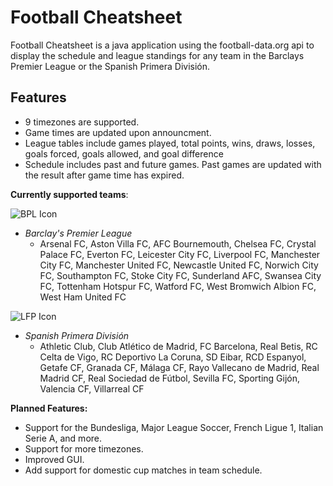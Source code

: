 Football Cheatsheet
==============

Football Cheatsheet is a java application using the football-data.org api to display the schedule and league standings for any team in the Barclays Premier League or the Spanish Primera División.


Features
--------------
- 9 timezones are supported.
- Game times are updated upon announcment.
- League tables include games played, total points, wins, draws, losses, goals forced, goals allowed, and goal difference
- Schedule includes past and future games.  Past games are updated with the result after game time has expired.


**Currently supported teams**:

![BPL Icon](http://i.imgur.com/k0lssqx.png)
- *Barclay's Premier League*
  - Arsenal FC, Aston Villa FC, AFC Bournemouth, Chelsea FC, Crystal Palace FC, Everton FC, Leicester City FC, Liverpool FC,
  Manchester City FC, Manchester United FC, Newcastle United FC, Norwich City FC, Southampton FC, Stoke City FC, Sunderland AFC, Swansea City FC,
  Tottenham Hotspur FC, Watford FC, West Bromwich Albion FC, West Ham United FC
  
![LFP Icon](http://i.imgur.com/zuSsWqD.png)
- *Spanish Primera División*
  - Athletic Club, Club Atlético de Madrid, FC Barcelona, Real Betis, RC Celta de Vigo, RC Deportivo La Coruna, SD Eibar,
  RCD Espanyol, Getafe CF, Granada CF, Málaga CF, Rayo Vallecano de Madrid, Real Madrid CF, Real Sociedad de Fútbol, Sevilla FC,
  Sporting Gijón, Valencia CF, Villarreal CF

**Planned Features:**
- Support for the Bundesliga, Major League Soccer, French Ligue 1, Italian Serie A, and more.
- Support for more timezones.
- Improved GUI.
- Add support for domestic cup matches in team schedule.
